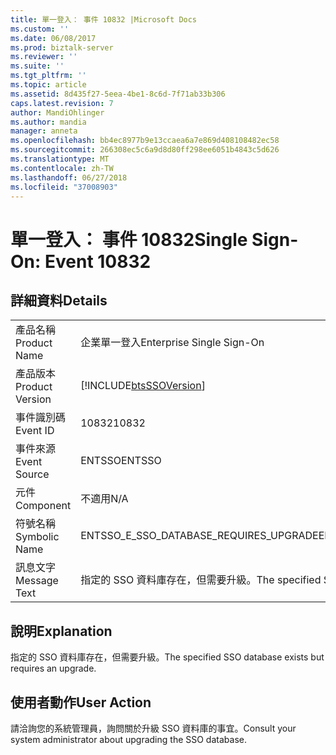 ```yaml
---
title: 單一登入： 事件 10832 |Microsoft Docs
ms.custom: ''
ms.date: 06/08/2017
ms.prod: biztalk-server
ms.reviewer: ''
ms.suite: ''
ms.tgt_pltfrm: ''
ms.topic: article
ms.assetid: 8d435f27-5eea-4be1-8c6d-7f71ab33b306
caps.latest.revision: 7
author: MandiOhlinger
ms.author: mandia
manager: anneta
ms.openlocfilehash: bb4ec8977b9e13ccaea6a7e869d408108482ec58
ms.sourcegitcommit: 266308ec5c6a9d8d80ff298ee6051b4843c5d626
ms.translationtype: MT
ms.contentlocale: zh-TW
ms.lasthandoff: 06/27/2018
ms.locfileid: "37008903"
---
```

# <a name="single-sign-on-event-10832"></a><span data-ttu-id="409af-102">單一登入： 事件 10832</span><span class="sxs-lookup"><span data-stu-id="409af-102">Single Sign-On: Event 10832</span></span>
## <a name="details"></a><span data-ttu-id="409af-103">詳細資料</span><span class="sxs-lookup"><span data-stu-id="409af-103">Details</span></span>  
  
|                 |                                                            |
|-----------------|------------------------------------------------------------|
|  <span data-ttu-id="409af-104">產品名稱</span><span class="sxs-lookup"><span data-stu-id="409af-104">Product Name</span></span>   |                 <span data-ttu-id="409af-105">企業單一登入</span><span class="sxs-lookup"><span data-stu-id="409af-105">Enterprise Single Sign-On</span></span>                  |
| <span data-ttu-id="409af-106">產品版本</span><span class="sxs-lookup"><span data-stu-id="409af-106">Product Version</span></span> | [!INCLUDE[btsSSOVersion](../includes/btsssoversion-md.md)] |
|    <span data-ttu-id="409af-107">事件識別碼</span><span class="sxs-lookup"><span data-stu-id="409af-107">Event ID</span></span>     |                           <span data-ttu-id="409af-108">10832</span><span class="sxs-lookup"><span data-stu-id="409af-108">10832</span></span>                            |
|  <span data-ttu-id="409af-109">事件來源</span><span class="sxs-lookup"><span data-stu-id="409af-109">Event Source</span></span>   |                           <span data-ttu-id="409af-110">ENTSSO</span><span class="sxs-lookup"><span data-stu-id="409af-110">ENTSSO</span></span>                           |
|    <span data-ttu-id="409af-111">元件</span><span class="sxs-lookup"><span data-stu-id="409af-111">Component</span></span>    |                            <span data-ttu-id="409af-112">不適用</span><span class="sxs-lookup"><span data-stu-id="409af-112">N/A</span></span>                             |
|  <span data-ttu-id="409af-113">符號名稱</span><span class="sxs-lookup"><span data-stu-id="409af-113">Symbolic Name</span></span>  |           <span data-ttu-id="409af-114">ENTSSO_E_SSO_DATABASE_REQUIRES_UPGRADE</span><span class="sxs-lookup"><span data-stu-id="409af-114">ENTSSO_E_SSO_DATABASE_REQUIRES_UPGRADE</span></span>           |
|  <span data-ttu-id="409af-115">訊息文字</span><span class="sxs-lookup"><span data-stu-id="409af-115">Message Text</span></span>   | <span data-ttu-id="409af-116">指定的 SSO 資料庫存在，但需要升級。</span><span class="sxs-lookup"><span data-stu-id="409af-116">The specified SSO database exists but requires an upgrade.</span></span> |
  
## <a name="explanation"></a><span data-ttu-id="409af-117">說明</span><span class="sxs-lookup"><span data-stu-id="409af-117">Explanation</span></span>  
 <span data-ttu-id="409af-118">指定的 SSO 資料庫存在，但需要升級。</span><span class="sxs-lookup"><span data-stu-id="409af-118">The specified SSO database exists but requires an upgrade.</span></span>  
  
## <a name="user-action"></a><span data-ttu-id="409af-119">使用者動作</span><span class="sxs-lookup"><span data-stu-id="409af-119">User Action</span></span>  
 <span data-ttu-id="409af-120">請洽詢您的系統管理員，詢問關於升級 SSO 資料庫的事宜。</span><span class="sxs-lookup"><span data-stu-id="409af-120">Consult your system administrator about upgrading the SSO database.</span></span>